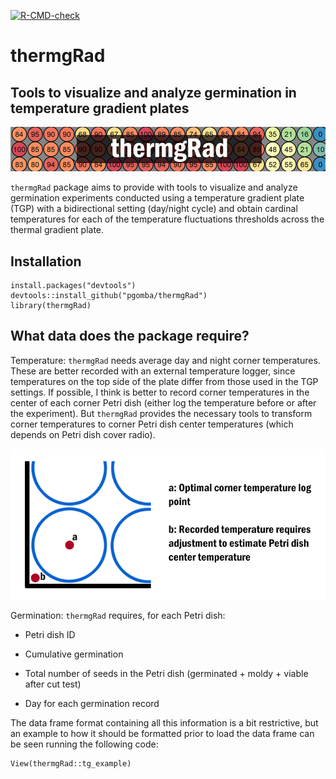 <!-- badges: start -->

[![R-CMD-check](https://github.com/pgomba/thermgRad/workflows/R-CMD-check/badge.svg)](https://github.com/pgomba/thermgRad/actions)

<!-- badges: end -->

# thermgRad

## Tools to visualize and analyze germination in temperature gradient plates

![](images/head_title.png)

`thermgRad` package aims to provide with tools to visualize and analyze germination experiments conducted using a temperature gradient plate (TGP) with a bidirectional setting (day/night cycle) and obtain cardinal temperatures for each of the temperature fluctuations thresholds across the thermal gradient plate.

## Installation

```{r}
install.packages("devtools")
devtools::install_github("pgomba/thermgRad") 
library(thermgRad)
```

## What data does the package require?

Temperature: `thermgRad` needs average day and night corner temperatures. These are better recorded with an external temperature logger, since temperatures on the top side of the plate differ from those used in the TGP settings. If possible, I think is better to record corner temperatures in the center of each corner Petri dish (either log the temperature before or after the experiment). But `thermgRad` provides the necessary tools to transform corner temperatures to corner Petri dish center temperatures (which depends on Petri dish cover radio).

<img src="images/scheme.png" width="672"/>

Germination: `thermgRad` requires, for each Petri dish:

-   Petri dish ID

-   Cumulative germination

-   Total number of seeds in the Petri dish (germinated + moldy + viable after cut test)

-   Day for each germination record

The data frame format containing all this information is a bit restrictive, but an example to how it should be formatted prior to load the data frame can be seen running the following code:

```{r}
View(thermgRad::tg_example)
```
